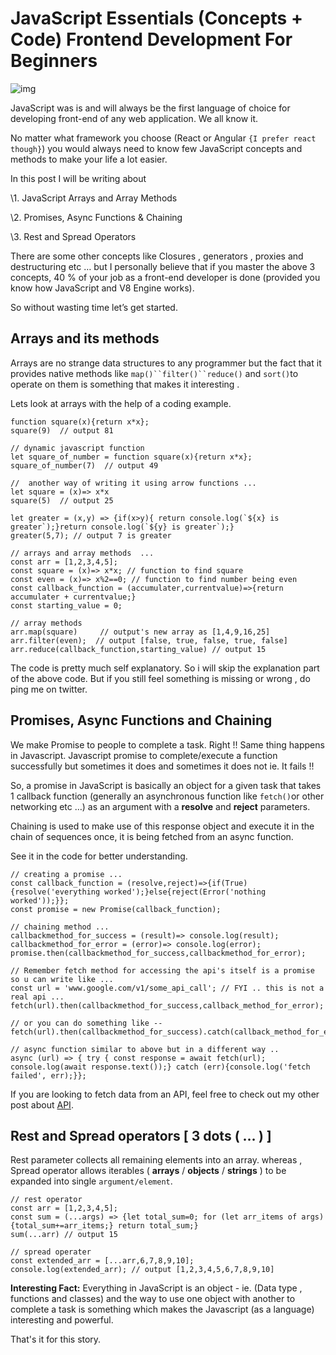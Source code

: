 # JavaScript Essentials (Concepts + Code) Frontend Development For Beginners

![img](https://github.com/ChickenKyiv/awesome-js-essentials/blob/master/main%20folder2/images/article9-folder/id45u32ek.png.jfif)

JavaScript was is and will always be  the first language of choice for developing front-end of any web  application. We all know it. 

No matter what framework you choose (React or Angular `{I prefer react though}`) you would always need to know few JavaScript concepts and methods to make your life a lot easier. 

In this post I will be writing about

\1.  JavaScript Arrays and Array Methods 

\2. Promises, Async Functions & Chaining 

\3.  Rest and Spread Operators

There are some other concepts like Closures , generators , proxies and  destructuring etc … but I personally believe that if you master the  above 3 concepts, 40 % of your job as a front-end developer is done  (provided you know how JavaScript and V8 Engine works).

So without wasting time let’s get started.

## Arrays and its methods

Arrays are no strange data structures to any programmer but the fact that it provides native methods like `map()``filter()``reduce()` and `sort()`to operate on them is something that makes it interesting . 

Lets look at arrays with the help of a coding example. 

```
function square(x){return x*x};
square(9)  // output 81 

// dynamic javascript function 
let square_of_number = function square(x){return x*x};
square_of_number(7)  // output 49
 
//  another way of writing it using arrow functions ... 
let square = (x)=> x*x
square(5)  // output 25

let greater = (x,y) => {if(x>y){ return console.log(`${x} is greater`);}return console.log(`${y} is greater`);}
greater(5,7); // output 7 is greater

// arrays and array methods  ... 
const arr = [1,2,3,4,5];
const square = (x)=> x*x; // function to find square 
const even = (x)=> x%2==0; // function to find number being even
const callback_function = (accumulater,currentvalue)=>{return accumulater + currentvalue;}
const starting_value = 0;

// array methods 
arr.map(square)     // output's new array as [1,4,9,16,25]
arr.filter(even);  // output [false, true, false, true, false]
arr.reduce(callback_function,starting_value) // output 15
```

The code is pretty much self  explanatory. So i will skip the explanation part of the above code. But  if you still feel something is missing or wrong , do ping me on twitter. 

## Promises, Async Functions and Chaining

We make Promise to people to complete a task. Right !! Same thing happens  in Javascript. Javascript promise to complete/execute a function  successfully but sometimes it does and sometimes it does not ie. It  fails !!  

So, a promise in JavaScript is  basically an object for a given task that takes 1 callback function  (generally an asynchronous function like `fetch()`or other networking etc …) as an argument with a **resolve** and **reject** parameters. 

Chaining is used to make use of this response object and execute it in the chain of sequences once, it is being fetched from an async function. 

See it in the code for better understanding.

```
// creating a promise ... 
const callback_function = (resolve,reject)=>{if(True){resolve('everything worked');}else{reject(Error('nothing worked'));}};
const promise = new Promise(callback_function); 

// chaining method ...
callbackmethod_for_success = (result)=> console.log(result);
callbackmethod_for_error = (error)=> console.log(error);
promise.then(callbackmethod_for_success,callbackmethod_for_error);

// Remember fetch method for accessing the api's itself is a promise so u can write like ... 
const url = 'www.google.com/v1/some_api_call'; // FYI .. this is not a real api ...  
fetch(url).then(callbackmethod_for_success,callback_method_for_error);

// or you can do something like -- 
fetch(url).then(callbackmethod_for_success).catch(callback_method_for_error)

// async function similar to above but in a different way .. 
async (url) => { try { const response = await fetch(url); console.log(await response.text());} catch (err){console.log('fetch failed', err);}};
```

If you are looking to fetch data from an API, feel free to check out my other post about [API](https://hackernoon.com/working-with-apis-concepts-code-ew5n334c4). 

## Rest and Spread operators [ 3 dots ( … ) ]

Rest parameter collects all remaining elements into an array. whereas , Spread operator allows iterables ( **arrays** / **objects** / **strings** ) to be expanded into single `argument/element`.

```
// rest operator 
const arr = [1,2,3,4,5];
const sum = (...args) => {let total_sum=0; for (let arr_items of args){total_sum+=arr_items;} return total_sum;} 
sum(...arr) // output 15

// spread operater  
const extended_arr = [...arr,6,7,8,9,10];
console.log(extended_arr); // output [1,2,3,4,5,6,7,8,9,10]
```

**Interesting Fact:** Everything in JavaScript is an object - ie. (Data type , functions and  classes) and the way to use one object with another to complete a task  is something which makes the Javascript (as a language) interesting and  powerful. 

That's it for this story. 